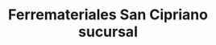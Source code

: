 ---
title: "Ferremateriales San Cipriano sucursal"
url: /acatic/ferremateriales-san-cipriano-sucursal/
shop: general
---